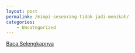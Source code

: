 ```yaml
---
layout: post
permalink: /mimpi-seseorang-tidak-jadi-menikah/
categories:
    - Uncategorized
---
```


[Baca Selengkapnya](/02)